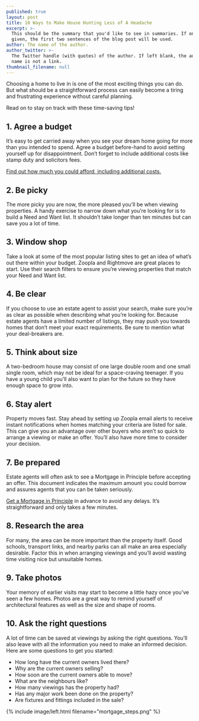 ```yaml
---
published: true
layout: post
title: 10 Ways to Make House Hunting Less of A Headache
excerpt: >-
  This should be the summary that you'd like to see in summaries. If one is not
  given, the first two sentences of the blog post will be used.
author: The name of the author.
author_twitter: >-
  The Twitter handle (with quotes) of the author. If left blank, the author's
  name is not a link.
thumbnail_filename: null
---
```

Choosing a home to live in is one of the most exciting things you can do. But what should be a straightforward process can easily become a tiring and frustrating experience without careful planning.

Read on to stay on track with these time-saving tips!

## 1. Agree a budget

It’s easy to get carried away when you see your dream home going for more than you intended to spend. Agree a budget before-hand to avoid setting yourself up for disappointment. Don’t forget to include additional costs like stamp duty and solicitors fees.

[Find out how much you could afford, including additional costs.](https://apply.trussle.com/get-started/go)

## 2. Be picky

The more picky you are now, the more pleased you’ll be when viewing properties. A handy exercise to narrow down what you’re looking for is to build a Need and Want list. It shouldn’t take longer than ten minutes but can save you a lot of time.

## 3. Window shop

Take a look at some of the most popular listing sites to get an idea of what’s out there within your budget. Zoopla and Rightmove are great places to start. Use their search filters to ensure you’re viewing properties that match your Need and Want list.

## 4. Be clear

If you choose to use an estate agent to assist your search, make sure you’re as clear as possible when describing what you’re looking for. Because estate agents have a limited number of listings, they may push you towards homes that don’t meet your exact requirements. Be sure to mention what your deal-breakers are.

## 5. Think about size

A two-bedroom house may consist of one large double room and one small single room, which may not be ideal for a space-craving teenager. If you have a young child you’ll also want to plan for the future so they have enough space to grow into.

## 6. Stay alert

Property moves fast. Stay ahead by setting up Zoopla email alerts to receive instant notifications when homes matching your criteria are listed for sale. This can give you an advantage over other buyers who aren’t so quick to arrange a viewing or make an offer. You’ll also have more time to consider your decision.

## 7. Be prepared

Estate agents will often ask to see a Mortgage in Principle before accepting an offer. This document indicates the maximum amount you could borrow and assures agents that you can be taken seriously.

[Get a Mortgage in Principle](https://apply.trussle.com/get-started/go) in advance to avoid any delays. It’s straightforward and only takes a few minutes.

## 8. Research the area

For many, the area can be more important than the property itself. Good schools, transport links, and nearby parks can all make an area especially desirable. Factor this in when arranging viewings and you’ll avoid wasting time visiting nice but unsuitable homes.

## 9. Take photos

Your memory of earlier visits may start to become a little hazy once you’ve seen a few homes. Photos are a great way to remind yourself of architectural features as well as the size and shape of rooms.

## 10. Ask the right questions

A lot of time can be saved at viewings by asking the right questions. You’ll also leave with all the information you need to make an informed decision. Here are some questions to get you started:
- How long have the current owners lived there?
- Why are the current owners selling?
- How soon are the current owners able to move?
- What are the neighbours like?
- How many viewings has the property had?
- Has any major work been done on the property?
- Are fixtures and fittings included in the sale?

{% include image/left.html filename="mortgage_steps.png" %}
